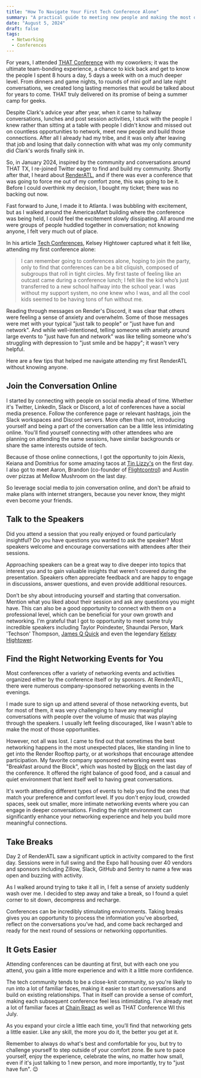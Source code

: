 ```yaml
---
title: "How To Navigate Your First Tech Conference Alone"
summary: "A practical guide to meeting new people and making the most of tech conferences as an introvert"
date: "August 5, 2024"
draft: false
tags:
  - Networking
  - Conferences
---
```


For years, I attended [THAT Conference](https://thatconference.com/) with my coworkers; it was the ultimate team-bonding experience, a chance to kick back and get to know the people I spent 8 hours a day, 5 days a week with on a much deeper level. From dinners and game nights, to rounds of mini golf and late night conversations, we created long lasting memories that would be talked about for years to come. THAT truly delivered on its promise of being a summer camp for geeks.

Despite Clark's advice year after year, when it came to hallway conversations, lunches and post session activities, I stuck with the people I knew rather than sitting at a table with people I didn't know and missed out on countless opportunities to network, meet new people and build those connections. After all I already had my tribe, and it was only after leaving that job and losing that daily connection with what was my only community did Clark's words finally sink in.

So, in January 2024, inspired by the community and conversations around THAT TX, I re-joined Twitter eager to find and build my community. Shortly after that, I heard about [RenderATL](https://www.renderatl.com/), and if there was ever a conference that was going to force me out of my comfort zone, this was going to be it. Before I could overthink my decision, I bought my ticket; there was no backing out now.

Fast forward to June, I made it to Atlanta. I was bubbling with excitement, but as I walked around the AmericasMart building where the conference was being held, I could feel the excitement slowly dissipating. All around me were groups of people huddled together in conversation; not knowing anyone, I felt very much out of place.

In his article [Tech Conferences](https://medium.com/@kelseyhightower/tech-conferences-84d67cf994f6), Kelsey Hightower captured what it felt like, attending my first conference alone:

> I can remember going to conferences alone, hoping to join the party, only to find that conferences can be a bit cliquish, composed of subgroups that roll in tight circles. My first taste of feeling like an outcast came during a conference lunch; I felt like the kid who’s just transferred to a new school halfway into the school year. I was without my support system, no one knew who I was, and all the cool kids seemed to be having tons of fun without me.

Reading through messages on Render's Discord, it was clear that others were feeling a sense of anxiety and overwhelm. Some of those messages were met with your typical "just talk to people" or "just have fun and network". And while well-intentioned, telling someone with anxiety around large events to "just have fun and network" was like telling someone who's struggling with depression to "just smile and be happy"; it wasn't very helpful.

Here are a few tips that helped me navigate attending my first RenderATL without knowing anyone.

## Join the Conversation Online

I started by connecting with people on social media ahead of time. Whether it's Twitter, LinkedIn, Slack or Discord, a lot of conferences have a social media presence. Follow the conference page or relevant hashtags, join the Slack workspaces and Discord servers. More often than not, introducing yourself and being a part of the conversation can be a little less intimidating online. You'll find yourself connecting with other attendees who are planning on attending the same sessions, have similar backgrounds or share the same interests outside of tech.

Because of those online connections, I got the opportunity to join Alexis, Keiana and Domitrius for some amazing tacos at [Tin Lizzy's](https://tinlizzyscantina.com/) on the first day. I also got to meet Aaron, Brandon (co-founder of [Flightcontrol](https://www.flightcontrol.dev/)) and Austin over pizzas at Mellow Mushroom on the last day.

So leverage social media to join conversation online, and don't be afraid to make plans with internet strangers, because you never know, they might even become your friends.

## Talk to the Speakers

Did you attend a session that you really enjoyed or found particularly insightful? Do you have questions you wanted to ask the speaker? Most speakers welcome and encourage conversations with attendees after their sessions.

Approaching speakers can be a great way to dive deeper into topics that interest you and to gain valuable insights that weren't covered during the presentation. Speakers often appreciate feedback and are happy to engage in discussions, answer questions, and even provide additional resources.

Don’t be shy about introducing yourself and starting that conversation. Mention what you liked about their session and ask any questions you might have. This can also be a good opportunity to connect with them on a professional level, which can be beneficial for your own growth and networking. I'm grateful that I got to opportunity to meet some truly incredible speakers including Taylor Poindexter, Shaundai Person, Mark 'Techson' Thompson, [James Q Quick](https://www.jamesqquick.com/) and even the legendary [Kelsey Hightower](https://en.wikipedia.org/wiki/Kelsey_Hightower).

## Find the Right Networking Events for You

Most conferences offer a variety of networking events and activities organized either by the conference itself or by sponsors. At RenderATL, there were numerous company-sponsored networking events in the evenings.

I made sure to sign up and attend several of those networking events, but for most of them, it was very challenging to have any meanigful conversations with people over the volume of music that was playing through the speakers. I usually left feeling discouraged, like I wasn't able to make the most of those opportunities.

However, not all was lost. I came to find out that sometimes the best networking happens in the most unexpected places, like standing in line to get into the Render Rooftop party, or at workshops that encourage attendee participation. My favorite company sponsored networking event was "Breakfast around the Block", which was hosted by [Block](https://block.xyz/) on the last day of the conference. It offered the right balance of good food, and a casual and quiet environment that lent itself well to having great conversations.

It's worth attending different types of events to help you find the ones that match your preference and comfort level. If you don't enjoy loud, crowded spaces, seek out smaller, more intimate networking events where you can engage in deeper conversations. Finding the right environment can significantly enhance your networking experience and help you build more meaningful connections.

## Take Breaks

Day 2 of RenderATL saw a significant uptick in activity compared to the first day. Sessions were in full swing and the Expo hall housing over 40 vendors and sponsors including Zillow, Slack, GitHub and Sentry to name a few was open and buzzing with activity.

As I walked around trying to take it all in, I felt a sense of anxiety suddenly wash over me. I decided to step away and take a break, so I found a quiet corner to sit down, decompress and recharge.

Conferences can be incredibly stimulating environments. Taking breaks gives you an opportunity to process the information you’ve absorbed, reflect on the conversations you’ve had, and come back recharged and ready for the next round of sessions or networking opportunities.

## It Gets Easier

Attending conferences can be daunting at first, but with each one you attend, you gain a little more experience and with it a little more confidence.

The tech community tends to be a close-knit community, so you're likely to run into a lot of familiar faces, making it easier to start conversations and build on existing relationships. That in itself can provide a sense of comfort, making each subsequent conference feel less intimidating. I've already met a lot of familiar faces at [Chain React](https://chainreactconf.com/) as well as THAT Conference WI this July.

As you expand your circle a little each time, you’ll find that networking gets a little easier. Like any skill, the more you do it, the better you get at it.

Remember to always do what's best and comfortable for you, but try to challenge yourself to step outside of your comfort zone. Be sure to pace yourself, enjoy the experience, celebrate the wins, no matter how small, even if it's just talking to 1 new person, and more importantly, try to "just have fun". 😉
